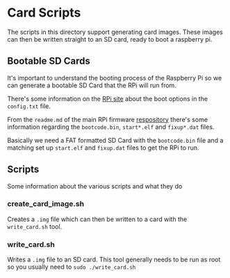 # Card Scripts

The scripts in this directory support generating card images. These images can then be written
straight to an SD card, ready to boot a raspberry pi.

## Bootable SD Cards

It's important to understand the booting process of the Raspberry Pi so we can generate a bootable
SD Card that the RPi will run from.

There's some information on the [RPi site](https://www.raspberrypi.org/documentation/configuration/config-txt/boot.md)
about the boot options in the `config.txt` file.

From the `readme.md` of the main RPi firmware [respository](https://github.com/raspberrypi/firmware)
there's some information regarding the `bootcode.bin`, `start*.elf` and `fixup*.dat` files.

Basically we need a FAT formatted SD Card with the `bootcode.bin` file and a matching set up
`start.elf` and `fixup.dat` files to get the RPi to run.

## Scripts

Some information about the various scripts and what they do

### create_card_image.sh

Creates a `.img` file which can then be written to a card with the `write_card.sh` tool.

### write_card.sh

Writes a `.img` file to an SD card. This tool generally needs to be run as root so you usually need
to `sudo ./write_card.sh`
